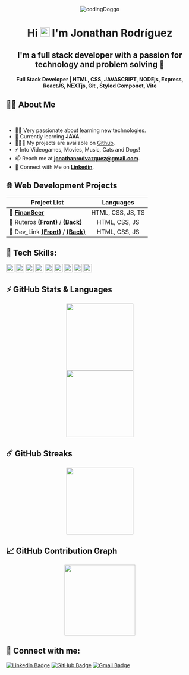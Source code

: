 <p align="center" ><img  alt="codingDoggo" src="https://media.tenor.com/Kz9PePpNS-UAAAAC/searching-jifpom.gif"/>

<h1 align="center">Hi <img src="https://blog.joypixels.com/content/images/2019/06/waving_hand_sign_1024.gif" width="25px"> I'm <b>Jonathan Rodríguez</b></h1>

<h2 align="center"><b>I'm a full stack developer with a passion for technology and problem solving 🔎</b></h2>

<h4 align="center"><b>Full Stack Developer | HTML, CSS, JAVASCRIPT, NODEjs, Express, ReactJS, NEXTjs, Git , Styled Componet, Vite</b></h4>

## 🙋‍♂️ About Me

<br>

- 👨‍💻 Very passionate about learning new technologies.
- 📘 Currently learning **JAVA**.
- 👨🏻‍💻 My projects are available on [Github](https://github.com/jonathanrodvaz "GitHub Profile").
- ⚡ Into Videogames, Movies, Music, Cats and Dogs!
- 📫 Reach me at **jonathanrodvazquez@gmail.com**.
- 🔗 Connect with Me on [**Linkedin**](https://www.linkedin.com/in/jonathan-rodriguezvazquez/ "LinkedIn Profile").

## 🌐 Web Development Projects

| Project List                                                                                                                                      |     Languages     |
| ------------------------------------------------------------------------------------------------------------------------------------------------- | :---------------: |
| 🔗 [**FinanSeer**](https://github.com/jonathanrodvaz/FinanceDashboard_App)                                                                        | HTML, CSS, JS, TS |
| 🔗 Ruteros [**(Front)**](https://github.com/jonathanrodvaz/Frontend_ruteros) / [**(Back)**](https://github.com/jonathanrodvaz/Backend_ruteros)    |   HTML, CSS, JS   |
| 🔗 Dev_Link [**(Front)**](https://github.com/jonathanrodvaz/Frontend_Dev_Link) / [**(Back)**](https://github.com/jonathanrodvaz/Backend_Dev_Link) |   HTML, CSS, JS   |

## 🚀 Tech Skills:
<p>
  <img alt="React" height="22" src="https://img.shields.io/badge/-React-45b8d8?style=flat-square&logo=react&logoColor=white" />
  <img alt="TypeScript" height="22" src="https://img.shields.io/badge/typescript-%23007ACC.svg?style=for-the-badge&logo=typescript&logoColor=white" />
  <img alt="Java" height="22" src="https://img.shields.io/badge/java-%23ED8B00.svg?style=for-the-badge&logo=openjdk&logoColor=white" />
  <img alt="Styled Components" height="22" src="https://img.shields.io/badge/-Styled_Components-db7092?style=flat-square&logo=styled-components&logoColor=white" />
  <img alt="git" height="22" src="https://img.shields.io/badge/-Git-F05032?style=flat-square&logo=git&logoColor=white" />
  <img alt="Vite" height="22" src="https://img.shields.io/badge/vite-%23646CFF.svg?style=for-the-badge&logo=vite&logoColor=white" />
  <img alt="MongoDB" height="22" src="https://img.shields.io/badge/-MongoDB-13aa52?style=flat-square&logo=mongodb&logoColor=white" />
  <img alt="Nodejs" height="22" src="https://img.shields.io/badge/-Nodejs-43853d?style=flat-square&logo=Node.js&logoColor=white" />
  <img alt="Express" height="22" src="https://img.shields.io/badge/express.js-%23404d59.svg?style=for-the-badge&logo=express&logoColor=%2361DAFB" />
  
</p>

## ⚡ GitHub Stats & Languages

  <a href="https://github.com/anuraghazra/github-readme-stats" title="GitHub Stats Card">
  	<div align="center"><img height="180px" src="https://github-readme-stats.vercel.app/api?username=jonathanrodvaz&show_icons=true&theme=react&show=reviews"></div>
  </a>
  <a href="https://github.com/anuraghazra/github-readme-stats" title="GitHub Top Languages Card">
   	<div align="center"><img height="180px" src="https://github-readme-stats.vercel.app/api/top-langs/?username=jonathanrodvaz&layout=compact&theme=react&langs_count=10&hide=html,css,scss,ruby,shell&card_width=400"></div>
  </a>

## ☄️ GitHub Streaks

  <a href="https://github.com/DenverCoder1/github-readme-streak-stats" title="GitHub Streak Stats">
  	<div align="center"><img height="180px" src="https://streak-stats.demolab.com?user=jonathanrodvaz&theme=tokyonight&border_radius=8&date_format=j%20M%5B%20Y%5D&card_width=550)](https://git.io/streak-stats"></div>
  </a>

## 📈 GitHub Contribution Graph

  <a href="https://github.com/ashutosh00710/github-readme-activity-graph" title="GitHub Activity Graph">
	  <div align="center"><img height="190px" src="https://github-readme-activity-graph.vercel.app/graph?username=jonathanrodvaz&theme=tokyo-night&radius=16"></div>
  </a>

## 📧 Connect with me:

[![Linkedin Badge](https://img.shields.io/badge/LinkedIn-0077B5?style=for-the-badge&logo=linkedin&logoColor=white)](https://www.linkedin.com/in/jonathan-rodriguezvazquez/ "@jonathan-rodriguezvazquez")
[![GitHub Badge](https://img.shields.io/badge/GitHub-100000?style=for-the-badge&logo=github&logoColor=white)](https://github.com/jonathanrodvaz "@jonathanrodvaz")
[![Gmail Badge](https://img.shields.io/badge/Gmail-D14836?style=for-the-badge&logo=gmail&logoColor=white)](mailto:jonathanrodvazquez@gmail.com "Email")

